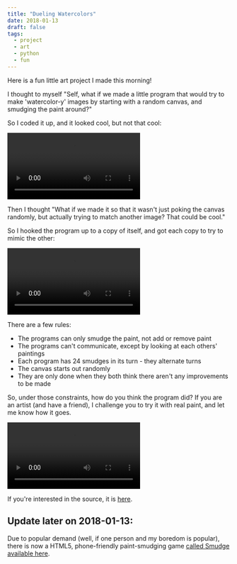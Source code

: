 ```yaml
---
title: "Dueling Watercolors"
date: 2018-01-13
draft: false
tags:
  - project
  - art
  - python
  - fun
---
```


Here is a fun little art project I made this morning!

I thought to myself "Self, what if we made a little program that would try to make 'watercolor-y' images by starting with a random canvas, and smudging the paint around?"

So I coded it up, and it looked cool, but not that cool:

<video controls>
<source src="/watercolors/averages.mp4" type='video/mp4'>
</video>

Then I thought "What if we made it so that it wasn't just poking the canvas randomly, but actually trying to match another image? That could be cool."

So I hooked the program up to a copy of itself, and got each copy to try to mimic the other:

<video controls>
<source src="/watercolors/small.mp4" type='video/mp4'>
</video>

There are a few rules:

 - The programs can only smudge the paint, not add or remove paint
 - The programs can't communicate, except by looking at each others' paintings
 - Each program has 24 smudges in its turn - they alternate turns
 - The canvas starts out randomly
 - They are only done when they both think there aren't any improvements to be made

So, under those constraints, how do you think the program did? If you are an artist (and have a friend), I challenge you to try it with real paint, and let me know how it goes.

<video controls>
<source src="/watercolors/movie.mp4" type='video/mp4'>
</video>

If you're interested in the source, it is [here](https://gist.github.com/setupminimal/a53a703e43d2f06fb62de4747c12b75c).

## Update later on 2018-01-13:

Due to popular demand (well, if one person and my boredom is popular), there is now a HTML5, phone-friendly paint-smudging game [called Smudge available here](/watercolors).
